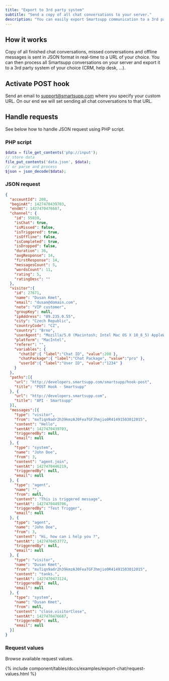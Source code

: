 ```yaml
---
title: "Export to 3rd party system"
subtitle: "Send a copy of all chat conversations to your server."
description: "You can easily export Smartsupp communication to a 3rd party system of your choice."
---
```


## How it works

Copy of all finished chat conversations, missed conversations and offline messages is sent in JSON format in real-time to a URL of your choice. You can then process all Smartsupp conversations on your server and export it to a 3rd party system of your choice (CRM, help desk, ...).

## Activate POST hook

Send an email to [support@smartsupp.com](mailto:support@smartsupp.com) where you specify your custom URL. On our end we will set sending all chat conversations to that URL.

## Handle requests

See below how to handle JSON request using PHP script.

### PHP script

```php
$data = file_get_contents('php://input');
// store data
file_put_contents('data.json', $data);
// or parse and process
$json = json_decode($data);
```

### JSON request

```json
{
  "accountId": 208,
  "beginAt": 1427470439703,
  "endAt": 1427470476687,
  "channel": {
    "id": 55039,
    "isChat": true,
    "isMissed": false,
    "isTriggered": true,
    "isOffline": false,
    "isCompleted": true,
    "isDropped": false,
    "duration": 36,
    "avgResponse": 14,
    "firstResponse": 14,
    "messagesCount": 5,
    "wordsCount": 11,
    "rating": 5,
    "ratingDesc": ""
  },
  "visitor":{
    "id": 27671,
    "name": "Dusan Kmet",
    "email": "dusan@domain.com",
    "note": "VIP customer",
    "groupKey": null,
    "ipAddress": "89.235.0.55",
    "city": "Czech Republic",
    "countryCode": "CZ",
    "country": "Brno",
    "userAgent": "Mozilla/5.0 (Macintosh; Intel Mac OS X 10_8_5) AppleWebKit/537.36 (KHTML, like Gecko) Chrome/41.0.2272.89 Safari/537.36",
    "platform": "MacIntel",
    "referer": "",
    "variables": {
      "chatId":{ "label":"Chat ID", "value":208 },
      "chatPackage":{ "label":"Chat Package", "value":"pro" },
      "userId":{ "label":"User ID", "value":"1234" }
    }
  },
  "paths":[{
    "url": "http://developers.smartsupp.com/smartsupp/hook-post",
    "title": "POST Hook · Smartsupp"
  }, {
    "url": "http://developers.smartsupp.com",
    "title": "API · Smartsupp"
  }],
  "messages":[{
    "type": "visitor",
    "from": "mxTiqn9adr2h39kmzAJ0FeaTGFJhmjio0R41491503012015",
    "content": "Hello",
    "sentAt": 1427470439703,
    "triggeredBy": null,
    "email": null
  }, {
    "type": "system",
    "name": "John Doe",
    "from": 3,
    "content": "agent.join",
    "sentAt": 1427470446219,
    "triggeredBy": null,
    "email": null
  }, {
    "type": "agent",
    "name": "",
    "from": null,
    "content": "This is triggered message",
    "sentAt": 1427470449706,
    "triggeredBy": "Test Trigger",
    "email": null
  }, {
    "type": "agent",
    "name": "John Doe",
    "from": 3,
    "content": "Hi, how can i help you ?",
    "sentAt": 1427470453772,
    "triggeredBy": null,
    "email": null
  }, {
    "type": "visitor",
    "name": "Dusan Kmet",
    "from": "mxTiqn9adr2h39kmzAJ0FeaTGFJhmjio0R41491503012015",
    "content": "tanks.",
    "sentAt": 1427470473124,
    "triggeredBy": null,
    "email": null
  }, {
    "type": "system",
    "name": "Dusan Kmet",
    "from": null,
    "content": "close.visitorClose",
    "sentAt": 1427470476687,
    "triggeredBy": null,
    "email": null
  }]
}
```

### Request values

Browse available request values.

{% include component/tables/docs/examples/export-chat/request-values.html %}
